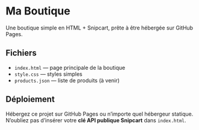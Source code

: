 # Ma Boutique

Une boutique simple en HTML + Snipcart, prête à être hébergée sur GitHub Pages.

## Fichiers

- `index.html` — page principale de la boutique
- `style.css` — styles simples
- `products.json` — liste de produits (à venir)

## Déploiement

Hébergez ce projet sur GitHub Pages ou n’importe quel hébergeur statique.
N’oubliez pas d’insérer votre **clé API publique Snipcart** dans `index.html`.
